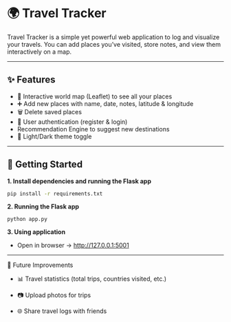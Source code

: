 # 🌍 Travel Tracker

Travel Tracker is a simple yet powerful web application to log and visualize your travels. You can add places you’ve visited, store notes, and view them interactively on a map.

---

## ✨ Features
- 📍 Interactive world map (Leaflet) to see all your places  
- ➕ Add new places with name, date, notes, latitude & longitude  
- 🗑 Delete saved places  
- 👤 User authentication (register & login)
- Recommendation Engine to suggest new destinations
- 🎨 Light/Dark theme toggle

---

## 🚀 Getting Started 
**1. Install dependencies and running the Flask app**
```bash
pip install -r requirements.txt
```
**2. Running the Flask app**
```
python app.py
```
**3. Using application**
- Open in browser → http://127.0.0.1:5001

---

🙌 Future Improvements

- 📊 Travel statistics (total trips, countries visited, etc.)

- 📷 Upload photos for trips

- 🌐 Share travel logs with friends




